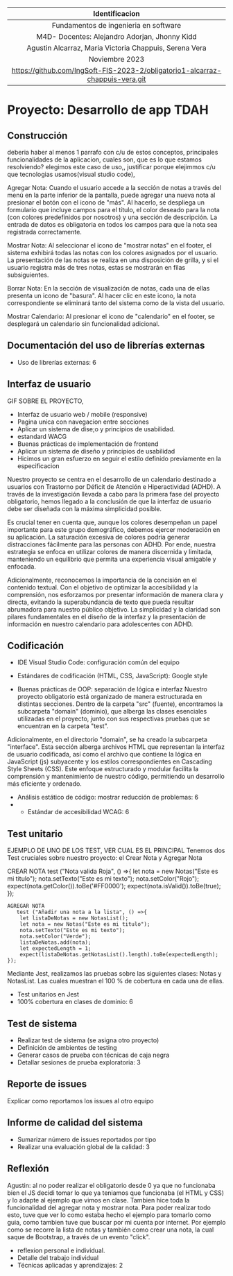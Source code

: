 | Identificacion   |
|:------------:|
| Fundamentos de ingenieria en software      |
| M4D- Docentes: Alejandro Adorjan, Jhonny Kidd      |
| Agustin Alcarraz, Maria Victoria Chappuis, Serena Vera    |
| Noviembre 2023 |
| https://github.com/IngSoft-FIS-2023-2/obligatorio1-alcarraz-chappuis-vera.git |


# Proyecto: Desarrollo de app TDAH

## Construcción
deberia haber al menos 1 parrafo con c/u de estos conceptos, 
principales funcionalidades de la aplicacion, cuales son, que es lo que estamos resolviendo? elegimos este caso de uso,, justificar porque elejimmos c/u
que tecnologias usamos(visual studio code), 


Agregar Nota: Cuando el usuario accede a la sección de notas a través del menú en la parte inferior de la pantalla, puede agregar una nueva nota al presionar el botón con el icono de "más". Al hacerlo, se despliega un formulario que incluye campos para el título, el color deseado para la nota (con colores predefinidos por nosotros) y una sección de descripción. La entrada de datos es obligatoria en todos los campos para que la nota sea registrada correctamente.

Mostrar Nota: Al seleccionar el icono de "mostrar notas" en el footer, el sistema exhibirá todas las notas con los colores asignados por el usuario. La presentación de las notas se realiza en una disposición de grilla, y si el usuario registra más de tres notas, estas se mostrarán en filas subsiguientes.

Borrar Nota: En la sección de visualización de notas, cada una de ellas presenta un icono de "basura". Al hacer clic en este icono, la nota correspondiente se eliminará tanto del sistema como de la vista del usuario.

Mostrar Calendario: Al presionar el icono de "calendario" en el footer, se desplegará un calendario sin funcionalidad adicional.

## Documentación del uso de librerías externas

- Uso de librerías externas: 6

## Interfaz de usuario
 GIF SOBRE EL PROYECTO, 

- Interfaz de usuario web / mobile (responsive)
- Pagina unica con navegacion entre secciones
- Aplicar un sistema de dise;o y principios de usabilidad.
- estandard WACG
- Buenas prácticas de implementación de frontend
- Aplicar un sistema de diseño y principios de usabilidad
- Hicimos un gran esfuerzo en seguir el estilo definido previamente en la especificacion



Nuestro proyecto se centra en el desarrollo de un calendario destinado a usuarios con Trastorno por Déficit de Atención e Hiperactividad (ADHD). A través de la investigación llevada a cabo para la primera fase del proyecto obligatorio, hemos llegado a la conclusión de que la interfaz de usuario debe ser diseñada con la máxima simplicidad posible.

Es crucial tener en cuenta que, aunque los colores desempeñan un papel importante para este grupo demográfico, debemos ejercer moderación en su aplicación. La saturación excesiva de colores podría generar distracciones fácilmente para las personas con ADHD. Por ende, nuestra estrategia se enfoca en utilizar colores de manera discernida y limitada, manteniendo un equilibrio que permita una experiencia visual amigable y enfocada.

Adicionalmente, reconocemos la importancia de la concisión en el contenido textual. Con el objetivo de optimizar la accesibilidad y la comprensión, nos esforzamos por presentar información de manera clara y directa, evitando la superabundancia de texto que pueda resultar abrumadora para nuestro público objetivo. La simplicidad y la claridad son pilares fundamentales en el diseño de la interfaz y la presentación de información en nuestro calendario para adolescentes con ADHD.

## Codificación


- IDE Visual Studio Code: configuración común del equipo
- Estándares de codificación (HTML, CSS, JavaScript): Google style

- Buenas prácticas de OOP: separación de lógica e interfaz
Nuestro proyecto obligatorio está organizado de manera estructurada en distintas secciones. Dentro de la carpeta "src" (fuente), encontramos la subcarpeta "domain" (dominio), que alberga las clases esenciales utilizadas en el proyecto, junto con sus respectivas pruebas que se encuentran en la carpeta "test".

Adicionalmente, en el directorio "domain", se ha creado la subcarpeta "interface". Esta sección alberga archivos HTML que representan la interfaz de usuario codificada, así como el archivo que contiene la lógica en JavaScript (js) subyacente y los estilos correspondientes en Cascading Style Sheets (CSS). Este enfoque estructurado y modular facilita la comprensión y mantenimiento de nuestro código, permitiendo un desarrollo más eficiente y ordenado.

- Análisis estático de código: mostrar reducción de problemas: 6
- - Estándar de accesibilidad WCAG: 6

## Test unitario
EJEMPLO DE UNO DE LOS TEST, VER CUAL ES EL PRINCIPAL
Tenemos dos Test cruciales sobre nuestro proyecto: el Crear Nota y Agregar Nota
   
   CREAR NOTA
   test ("Nota valida Roja", () =>{
        let nota = new Notas("Este es mi titulo");
        nota.setTexto("Este es mi texto");
        nota.setColor("Rojo");
        expect(nota.getColor()).toBe('#FF0000'); 
        expect(nota.isValid()).toBe(true);
    });

    AGREGAR NOTA
       test ("Añadir una nota a la lista", () =>{
        let listaDeNotas = new NotasList();
        let nota = new Notas("Este es mi titulo");
        nota.setTexto("Este es mi texto");
        nota.setColor("Verde"); 
        listaDeNotas.add(nota);
        let expectedLength = 1;
        expect(listaDeNotas.getNotasList().length).toBe(expectedLength);
    });


Mediante Jest, realizamos las pruebas sobre las siguientes clases: Notas y NotasList. Las cuales muestran el 100 % de cobertura en cada una de ellas.


- Test unitarios en Jest
- 100% cobertura en clases de dominio: 6

## Test de sistema

- Realizar test de sistema (se asigna otro proyecto)
- Definición de ambientes de testing
- Generar casos de prueba con técnicas de caja negra
- Detallar sesiones de prueba exploratoria: 3

## Reporte de issues

Explicar como reportamos los issues al otro equipo

## Informe de calidad del sistema

- Sumarizar número de issues reportados por tipo
- Realizar una evaluación global de la calidad: 3

## Reflexión
Agustin: al no poder realizar el obligatorio desde 0 ya que no funcionaba bien el JS decidi tomar lo que ya teniamos que funcionaba (el HTML y CSS) y lo adapte al ejemplo que vimos en clase. Tambien hice toda la funcionalidad del agregar nota y mostrar nota. Para poder realizar todo esto, tuve que ver lo como estaba hecho el ejemplo para tomarlo como guia, como tambien tuve que buscar por mi cuenta por internet. Por ejemplo como se recorre la lista de notas y también como crear una nota, la cual saque de Bootstrap, a través de un evento "click".

- reflexion personal e individual.
- Detalle del trabajo individual
- Técnicas aplicadas y aprendizajes: 2

